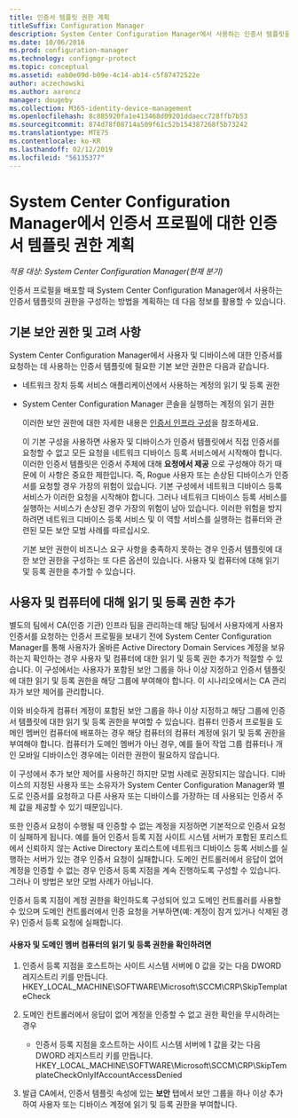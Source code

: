 ```yaml
---
title: 인증서 템플릿 권한 계획
titleSuffix: Configuration Manager
description: System Center Configuration Manager에서 사용하는 인증서 템플릿을 구성해야 하는 권한에 대한 계획을 알아봅니다.
ms.date: 10/06/2016
ms.prod: configuration-manager
ms.technology: configmgr-protect
ms.topic: conceptual
ms.assetid: eab0e09d-b09e-4c14-ab14-c5f87472522e
author: aczechowski
ms.author: aaroncz
manager: dougeby
ms.collection: M365-identity-device-management
ms.openlocfilehash: 8c885920fa1e413468d09201ddaecc728ffb7b53
ms.sourcegitcommit: 874d78f08714a509f61c52b154387268f5b73242
ms.translationtype: MTE75
ms.contentlocale: ko-KR
ms.lasthandoff: 02/12/2019
ms.locfileid: "56135377"
---
```

# <a name="planning-for-certificate-template-permissions-for-certificate-profiles-in-system-center-configuration-manager"></a>System Center Configuration Manager에서 인증서 프로필에 대한 인증서 템플릿 권한 계획

*적용 대상: System Center Configuration Manager(현재 분기)*


인증서 프로필을 배포할 때 System Center Configuration Manager에서 사용하는 인증서 템플릿의 권한을 구성하는 방법을 계획하는 데 다음 정보를 활용할 수 있습니다.  

## <a name="default-security-permissions-and-considerations"></a>기본 보안 권한 및 고려 사항  
 System Center Configuration Manager에서 사용자 및 디바이스에 대한 인증서를 요청하는 데 사용하는 인증서 템플릿에 필요한 기본 보안 권한은 다음과 같습니다.  

- 네트워크 장치 등록 서비스 애플리케이션에서 사용하는 계정의 읽기 및 등록 권한  

- System Center Configuration Manager 콘솔을 실행하는 계정의 읽기 권한  

  이러한 보안 권한에 대한 자세한 내용은 [인증서 인프라 구성](../deploy-use/certificate-infrastructure.md)을 참조하세요.  

  이 기본 구성을 사용하면 사용자 및 디바이스가 인증서 템플릿에서 직접 인증서를 요청할 수 없고 모든 요청을 네트워크 디바이스 등록 서비스에서 시작해야 합니다. 이러한 인증서 템플릿은 인증서 주체에 대해 **요청에서 제공** 으로 구성해야 하기 때문에 이 사항은 중요한 제한입니다. 즉, Rogue 사용자 또는 손상된 디바이스가 인증서를 요청할 경우 가장의 위험이 있습니다. 기본 구성에서 네트워크 디바이스 등록 서비스가 이러한 요청을 시작해야 합니다. 그러나 네트워크 디바이스 등록 서비스를 실행하는 서비스가 손상된 경우 가장의 위험이 남아 있습니다. 이러한 위험을 방지하려면 네트워크 디바이스 등록 서비스 및 이 역할 서비스를 실행하는 컴퓨터와 관련된 모든 보안 모범 사례를 따르십시오.  

  기본 보안 권한이 비즈니스 요구 사항을 충족하지 못하는 경우 인증서 템플릿에 대한 보안 권한을 구성하는 또 다른 옵션이 있습니다. 사용자 및 컴퓨터에 대해 읽기 및 등록 권한을 추가할 수 있습니다.  

## <a name="adding-read-and-enroll-permissions-for-users-and-computers"></a>사용자 및 컴퓨터에 대해 읽기 및 등록 권한 추가  
 별도의 팀에서 CA(인증 기관) 인프라 팀을 관리하는데 해당 팀에서 사용자에게 사용자 인증서를 요청하는 인증서 프로필을 보내기 전에 System Center Configuration Manager를 통해 사용자가 올바른 Active Directory Domain Services 계정을 보유하는지 확인하는 경우 사용자 및 컴퓨터에 대한 읽기 및 등록 권한 추가가 적절할 수 있습니다. 이 구성에서는 사용자가 포함된 보안 그룹을 하나 이상 지정하고 인증서 템플릿에 대한 읽기 및 등록 권한을 해당 그룹에 부여해야 합니다. 이 시나리오에서는 CA 관리자가 보안 제어를 관리합니다.  

 이와 비슷하게 컴퓨터 계정이 포함된 보안 그룹을 하나 이상 지정하고 해당 그룹에 인증서 템플릿에 대한 읽기 및 등록 권한을 부여할 수 있습니다. 컴퓨터 인증서 프로필을 도메인 멤버인 컴퓨터에 배포하는 경우 해당 컴퓨터의 컴퓨터 계정에 읽기 및 등록 권한을 부여해야 합니다. 컴퓨터가 도메인 멤버가 아닌 경우, 예를 들어 작업 그룹 컴퓨터나 개인 모바일 디바이스인 경우에는 이러한 권한이 필요하지 않습니다.  

 이 구성에서 추가 보안 제어를 사용하긴 하지만 모범 사례로 권장되지는 않습니다. 디바이스의 지정된 사용자 또는 소유자가 System Center Configuration Manager와 별도로 인증서를 요청하고 다른 사용자 또는 디바이스를 가장하는 데 사용되는 인증서 주체 값을 제공할 수 있기 때문입니다.  

 또한 인증서 요청이 수행될 때 인증할 수 없는 계정을 지정하면 기본적으로 인증서 요청이 실패하게 됩니다. 예를 들어 인증서 등록 지점 사이트 시스템 서버가 포함된 포리스트에서 신뢰하지 않는 Active Directory 포리스트에 네트워크 디바이스 등록 서비스를 실행하는 서버가 있는 경우 인증서 요청이 실패합니다. 도메인 컨트롤러에서 응답이 없어 계정을 인증할 수 없는 경우 인증서 등록 지점을 계속 진행하도록 구성할 수 있습니다. 그러나 이 방법은 보안 모범 사례가 아닙니다.  

 인증서 등록 지점이 계정 권한을 확인하도록 구성되어 있고 도메인 컨트롤러를 사용할 수 있으며 도메인 컨트롤러에서 인증 요청을 거부하면(예: 계정이 잠겨 있거나 삭제된 경우) 인증서 등록 요청에 실패합니다.  

#### <a name="to-check-for-read-and-enroll-permissions-for-users-and-domain-member-computers"></a>사용자 및 도메인 멤버 컴퓨터의 읽기 및 등록 권한을 확인하려면  

1.  인증서 등록 지점을 호스트하는 사이트 시스템 서버에 0 값을 갖는 다음 DWORD 레지스트리 키를 만듭니다. HKEY_LOCAL_MACHINE\SOFTWARE\Microsoft\SCCM\CRP\SkipTemplateCheck  

2.  도메인 컨트롤러에서 응답이 없어 계정을 인증할 수 없고 권한 확인을 무시하려는 경우  

    -   인증서 등록 지점을 호스트하는 사이트 시스템 서버에 1 값을 갖는 다음 DWORD 레지스트리 키를 만듭니다. HKEY_LOCAL_MACHINE\SOFTWARE\Microsoft\SCCM\CRP\SkipTemplateCheckOnlyIfAccountAccessDenied  

3.  발급 CA에서, 인증서 템플릿 속성에 있는 **보안** 탭에서 보안 그룹을 하나 이상 추가하여 사용자 또는 디바이스 계정에 읽기 및 등록 권한을 부여합니다.  
